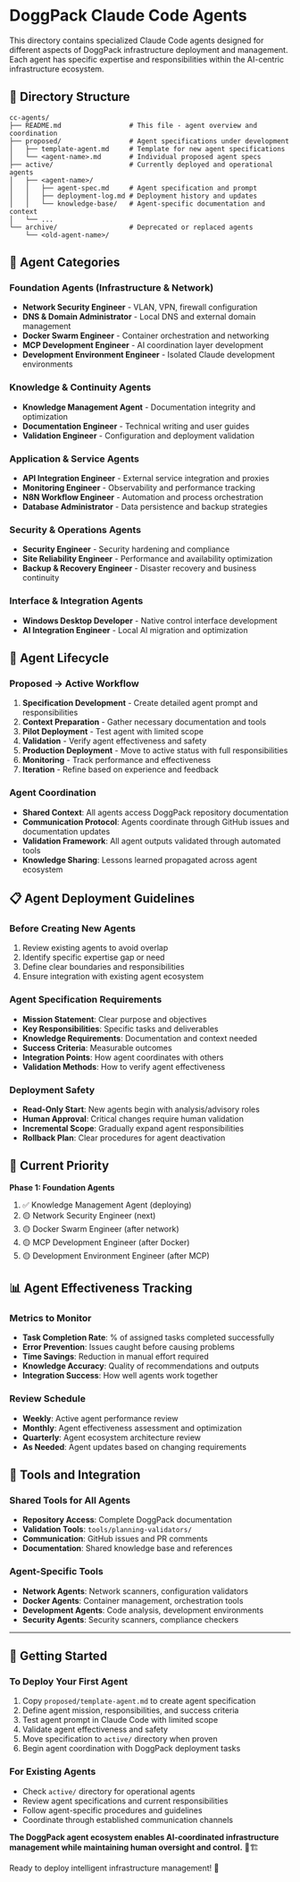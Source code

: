 # DoggPack Claude Code Agents

This directory contains specialized Claude Code agents designed for different aspects of DoggPack infrastructure deployment and management. Each agent has specific expertise and responsibilities within the AI-centric infrastructure ecosystem.

## 📁 Directory Structure

```
cc-agents/
├── README.md                 # This file - agent overview and coordination
├── proposed/                 # Agent specifications under development
│   ├── template-agent.md     # Template for new agent specifications
│   └── <agent-name>.md       # Individual proposed agent specs
├── active/                   # Currently deployed and operational agents
│   ├── <agent-name>/
│   │   ├── agent-spec.md     # Agent specification and prompt
│   │   ├── deployment-log.md # Deployment history and updates
│   │   └── knowledge-base/   # Agent-specific documentation and context
│   └── ...
└── archive/                  # Deprecated or replaced agents
    └── <old-agent-name>/
```

## 🤖 Agent Categories

### **Foundation Agents** (Infrastructure & Network)
- **Network Security Engineer** - VLAN, VPN, firewall configuration
- **DNS & Domain Administrator** - Local DNS and external domain management  
- **Docker Swarm Engineer** - Container orchestration and networking
- **MCP Development Engineer** - AI coordination layer development
- **Development Environment Engineer** - Isolated Claude development environments

### **Knowledge & Continuity Agents**
- **Knowledge Management Agent** - Documentation integrity and optimization
- **Documentation Engineer** - Technical writing and user guides
- **Validation Engineer** - Configuration and deployment validation

### **Application & Service Agents**
- **API Integration Engineer** - External service integration and proxies
- **Monitoring Engineer** - Observability and performance tracking
- **N8N Workflow Engineer** - Automation and process orchestration
- **Database Administrator** - Data persistence and backup strategies

### **Security & Operations Agents**
- **Security Engineer** - Security hardening and compliance
- **Site Reliability Engineer** - Performance and availability optimization
- **Backup & Recovery Engineer** - Disaster recovery and business continuity

### **Interface & Integration Agents**
- **Windows Desktop Developer** - Native control interface development
- **AI Integration Engineer** - Local AI migration and optimization

## 🔄 Agent Lifecycle

### **Proposed → Active Workflow**
1. **Specification Development** - Create detailed agent prompt and responsibilities
2. **Context Preparation** - Gather necessary documentation and tools
3. **Pilot Deployment** - Test agent with limited scope
4. **Validation** - Verify agent effectiveness and safety
5. **Production Deployment** - Move to active status with full responsibilities
6. **Monitoring** - Track performance and effectiveness
7. **Iteration** - Refine based on experience and feedback

### **Agent Coordination**
- **Shared Context**: All agents access DoggPack repository documentation
- **Communication Protocol**: Agents coordinate through GitHub issues and documentation updates
- **Validation Framework**: All agent outputs validated through automated tools
- **Knowledge Sharing**: Lessons learned propagated across agent ecosystem

## 📋 Agent Deployment Guidelines

### **Before Creating New Agents**
1. Review existing agents to avoid overlap
2. Identify specific expertise gap or need
3. Define clear boundaries and responsibilities
4. Ensure integration with existing agent ecosystem

### **Agent Specification Requirements**
- **Mission Statement**: Clear purpose and objectives
- **Key Responsibilities**: Specific tasks and deliverables
- **Knowledge Requirements**: Documentation and context needed
- **Success Criteria**: Measurable outcomes
- **Integration Points**: How agent coordinates with others
- **Validation Methods**: How to verify agent effectiveness

### **Deployment Safety**
- **Read-Only Start**: New agents begin with analysis/advisory roles
- **Human Approval**: Critical changes require human validation
- **Incremental Scope**: Gradually expand agent responsibilities
- **Rollback Plan**: Clear procedures for agent deactivation

## 🎯 Current Priority

**Phase 1: Foundation Agents**
1. ✅ Knowledge Management Agent (deploying)
2. 🟡 Network Security Engineer (next)
3. 🟡 Docker Swarm Engineer (after network)
4. 🟡 MCP Development Engineer (after Docker)
5. 🟡 Development Environment Engineer (after MCP)

## 📊 Agent Effectiveness Tracking

### **Metrics to Monitor**
- **Task Completion Rate**: % of assigned tasks completed successfully
- **Error Prevention**: Issues caught before causing problems
- **Time Savings**: Reduction in manual effort required
- **Knowledge Accuracy**: Quality of recommendations and outputs
- **Integration Success**: How well agents work together

### **Review Schedule**
- **Weekly**: Active agent performance review
- **Monthly**: Agent effectiveness assessment and optimization
- **Quarterly**: Agent ecosystem architecture review
- **As Needed**: Agent updates based on changing requirements

## 🔧 Tools and Integration

### **Shared Tools for All Agents**
- **Repository Access**: Complete DoggPack documentation
- **Validation Tools**: `tools/planning-validators/`
- **Communication**: GitHub issues and PR comments
- **Documentation**: Shared knowledge base and references

### **Agent-Specific Tools**
- **Network Agents**: Network scanners, configuration validators
- **Docker Agents**: Container management, orchestration tools
- **Development Agents**: Code analysis, development environments
- **Security Agents**: Security scanners, compliance checkers

---

## 🚀 Getting Started

### **To Deploy Your First Agent**
1. Copy `proposed/template-agent.md` to create agent specification
2. Define agent mission, responsibilities, and success criteria
3. Test agent prompt in Claude Code with limited scope
4. Validate agent effectiveness and safety
5. Move specification to `active/` directory when proven
6. Begin agent coordination with DoggPack deployment tasks

### **For Existing Agents**
- Check `active/` directory for operational agents
- Review agent specifications and current responsibilities
- Follow agent-specific procedures and guidelines
- Coordinate through established communication channels

**The DoggPack agent ecosystem enables AI-coordinated infrastructure management while maintaining human oversight and control.** 🤖🏗️

Ready to deploy intelligent infrastructure management! 🚀
